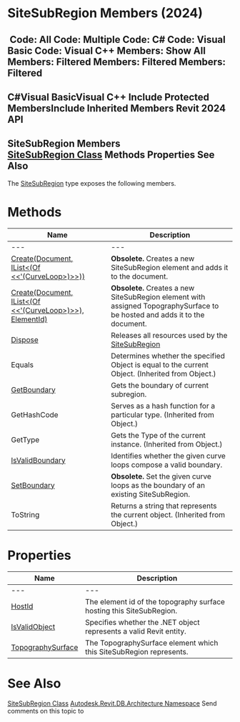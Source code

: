 # SiteSubRegion Members (2024)

﻿
 Code: All Code: Multiple Code: C# Code: Visual Basic Code: Visual C++  Members: Show All Members: Filtered Members: Filtered Members: Filtered   
---  
C#Visual BasicVisual C++
Include Protected MembersInclude Inherited Members
Revit 2024 API  
---  
SiteSubRegion Members  
[SiteSubRegion Class](98cf9a80-873e-3703-5a95-a87672adf383.md "SiteSubRegion Class") Methods Properties See Also  
---  
The [SiteSubRegion](98cf9a80-873e-3703-5a95-a87672adf383.md "SiteSubRegion Class") type exposes the following members.
# Methods
| Name | Description |
| --- | --- |
| --- | --- | --- |
| [Create(Document, IList<(Of <<'(CurveLoop>)>>))](b36074d6-01c1-805f-decc-153ead9a31a2.md "Create Method \(Document, IList\(CurveLoop\)\)") | **Obsolete.** Creates a new SiteSubRegion element and adds it to the document. |
| [Create(Document, IList<(Of <<'(CurveLoop>)>>), ElementId)](d90fac55-8593-6a6a-d3ad-ff39aace9785.md "Create Method \(Document, IList\(CurveLoop\), ElementId\)") | **Obsolete.** Creates a new SiteSubRegion element with assigned TopographySurface to be hosted and adds it to the document. |
| [Dispose](2591e1a5-1dc1-0381-4a5a-3842591b8986.md "Dispose Method") | Releases all resources used by the [SiteSubRegion](98cf9a80-873e-3703-5a95-a87672adf383.md "SiteSubRegion Class") |
| Equals | Determines whether the specified Object is equal to the current Object. (Inherited from Object.) |
| [GetBoundary](44b8d6bc-8903-1a37-f5a4-53b239d744d8.md "GetBoundary Method") | Gets the boundary of current subregion. |
| GetHashCode | Serves as a hash function for a particular type.  (Inherited from Object.) |
| GetType | Gets the Type of the current instance. (Inherited from Object.) |
| [IsValidBoundary](3013294c-0670-b5b5-8ff3-2552e0b76750.md "IsValidBoundary Method") | Identifies whether the given curve loops compose a valid boundary. |
| [SetBoundary](9917625e-bbad-b783-5b36-9f1865fd4b14.md "SetBoundary Method") | **Obsolete.** Set the given curve loops as the boundary of an existing SiteSubRegion. |
| ToString | Returns a string that represents the current object. (Inherited from Object.) |

# Properties
| Name | Description |
| --- | --- |
| --- | --- | --- |
| [HostId](3f84194d-97c6-7b97-fd69-14d4060bd621.md "HostId Property") | The element id of the topography surface hosting this SiteSubRegion. |
| [IsValidObject](4917e507-b5e5-bfe9-396c-2297b1e6f9d3.md "IsValidObject Property") | Specifies whether the .NET object represents a valid Revit entity. |
| [TopographySurface](a6e38474-7fe8-4c4a-e138-96dca3391ae9.md "TopographySurface Property") | The TopographySurface element which this SiteSubRegion represents. |

# See Also
[SiteSubRegion Class](98cf9a80-873e-3703-5a95-a87672adf383.md "SiteSubRegion Class")
[Autodesk.Revit.DB.Architecture Namespace](720f0c58-cb2b-4f13-374a-7348ed0a1cd3.md "Autodesk.Revit.DB.Architecture Namespace")
Send comments on this topic to 